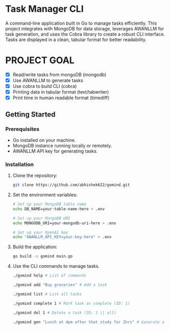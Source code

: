 # Task Manager CLI

A command-line application built in Go to manage tasks efficiently. This project integrates with MongoDB for data storage, leverages AWANLLM for task generation, and uses the Cobra library to create a robust CLI interface. Tasks are displayed in a clean, tabular format for better readability.

# PROJECT GOAL

- [x] Read/write tasks from mongoDB (mongodb)
- [x] Use AWANLLM to generate tasks
- [x] Use cobra to build CLI (cobra)
- [x] Printing data in tabular format (text/tabwriter)
- [x] Print time in human readable format (timediff)

## Getting Started

### Prerequisites

- Go installed on your machine.
- MongoDB instance running locally or remotely.
- AWANLLM API key for generating tasks.

### Installation

1. Clone the repository:
   ```bash
   git clone https://github.com/abhishek622/gomind.git
   ```
2. Set the environment variables:
   ```bash
   # Set up your MongoDB table name
   echo DB_NAME=your-table-name-here > .env

   # Set up your MongoDB URI
   echo MONGODB_URI=your-mongodb-uri-here > .env

   # Set up your OpenAI key
   echo "AWANLLM_API_KEY=your-key-here" > .env
   ```
3. Build the application:
   ```bash
   go build -o gomind main.go
   ```
4. Use the CLI commands to manage tasks.
   ```bash
   ./gomind help # List of commands
   ```
   ```bash
   ./gomind add "Buy groceries" # Add a task
   ```
   ```bash
   ./gomind list # List all tasks
   ```
   ```bash
   ./gomind complete 1 # Mark task as complete (ID: 1)
   ```
   ```bash
   ./gomind del 1 # Delete a task (ID: 1 || all)
   ```
   ```bash
   ./gomind gen "Lunch at 4pm after that study for 2hrs" # Generate a task using AWANLLM
   ```
